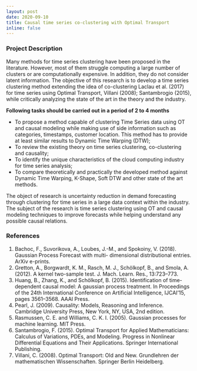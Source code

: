 ```yaml
---
layout: post
date: 2020-09-10
title: Causal time series co-clustering with Optimal Transport
inline: false
---
```


### Project Description
Many methods for time series clustering have been proposed in the literature. However, most of them struggle computing a large number of clusters or are computationally expensive. In addition, they do not consider latent information. The objective of this research is to develop a time series clustering method extending the idea of co-clustering Laclau et al. (2017) for time series using Optimal Transport, Villani (2008); Santambrogio (2015), while critically analyzing the state of the art in the theory and the industry. 
 
**Following tasks should be carried out in a period of 2 to 4 months**
- To propose a method capable of clustering Time Series data using OT and causal modeling while making use of side information such as categories, timestamps, customer location. This method has to provide at least similar results to Dynamic Time Warping (DTW);
- To review the existing theory on time series clustering, co-clustering and causality; 
- To identify the unique characteristics of the cloud computing industry for time series analysis; 
- To compare theoretically and practically the developed method against Dynamic Time Warping, K-Shape, Soft DTW and other state of the art methods.
 
The object of research is uncertainty reduction in demand forecasting through clustering for time series in a large data context within the industry. The subject of the research is time series clustering using OT and causal modeling techniques to improve forecasts while helping understand any possible causal relations.
 
### References 
1. Bachoc, F., Suvorikova, A., Loubes, J.-M., and Spokoiny, V. (2018). Gaussian Process Forecast with multi- dimensional distributional entries. ArXiv e-prints.
2. Gretton, A., Borgwardt, K. M., Rasch, M. J., Schölkopf, B., and Smola, A. (2012). A kernel two-sample test. J. Mach. Learn. Res., 13:723–773. 
3. Huang, B., Zhang, K., and Schölkopf, B. (2015). Identification of time-dependent causal model: A gaussian process treatment. In Proceedings of the 24th International Conference on Artificial Intelligence, IJCAI’15, pages 3561–3568. AAAI Press. 
4. Pearl, J. (2009). Causality: Models, Reasoning and Inference. Cambridge University Press, New York, NY, USA, 2nd edition. 
5. Rasmussen, C. E. and Williams, C. K. I. (2005). Gaussian processes for machine learning. MIT Press. 
6. Santambrogio, F. (2015). Optimal Transport for Applied Mathematicians: Calculus of Variations, PDEs, and Modeling. Progress in Nonlinear Differential Equations and Their Applications. Springer International Publishing. 
7. Villani, C. (2008). Optimal Transport: Old and New. Grundlehren der mathematischen Wissenschaften. Springer Berlin Heidelberg. 